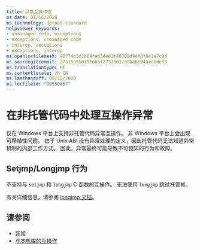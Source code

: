 ```yaml
---
title: 异常互操作性
ms.date: 01/16/2020
ms.technology: dotnet-standard
helpviewer_keywords:
- unmanaged code, exceptions
- exceptions, unmanaged code
- interop, exceptions
- exceptions, interop
ms.openlocfilehash: 90774b5d1b64feb34e01f48708d94f8f841a7c9d
ms.sourcegitcommit: 27a15a55019f6b5f2733961738babe94aec0def3
ms.translationtype: HT
ms.contentlocale: zh-CN
ms.lasthandoff: 09/15/2020
ms.locfileid: "90550867"
---
```

# <a name="working-with-interop-exceptions-in-unmanaged-code"></a>在非托管代码中处理互操作异常

仅在 Windows 平台上支持非托管代码异常互操作。 非 Windows 平台上会出现可移植性问题。 由于 Unix ABI 没有异常处理的定义，因此托管代码无法知道异常机制的内部工作方式。 因此，异常最终可能导致不可预知的行为和故障。

## <a name="setjmplongjmp-behaviors"></a>Setjmp/Longjmp 行为

不支持与 `setjmp` 和 `longjmp` C 函数的互操作。 无法使用 `longjmp` 跳过托管帧。

有关详细信息，请参阅 [longjmp 文档](/cpp/c-runtime-library/reference/longjmp)。

## <a name="see-also"></a>请参阅

- [异常](index.md)
- [与本机库的互操作](https://www.mono-project.com/docs/advanced/pinvoke/#runtime-exception-propagation)
